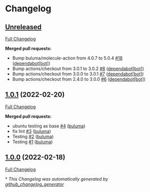 # Changelog

## [Unreleased](https://github.com/buluma/ansible-role-testing/tree/HEAD)

[Full Changelog](https://github.com/buluma/ansible-role-testing/compare/1.0.1...HEAD)

**Merged pull requests:**

- Bump buluma/molecule-action from 4.0.7 to 5.0.4 [\#18](https://github.com/buluma/ansible-role-testing/pull/18) ([dependabot[bot]](https://github.com/apps/dependabot))
- Bump actions/checkout from 3.0.1 to 3.0.2 [\#8](https://github.com/buluma/ansible-role-testing/pull/8) ([dependabot[bot]](https://github.com/apps/dependabot))
- Bump actions/checkout from 3.0.0 to 3.0.1 [\#7](https://github.com/buluma/ansible-role-testing/pull/7) ([dependabot[bot]](https://github.com/apps/dependabot))
- Bump actions/checkout from 2.4.0 to 3.0.0 [\#6](https://github.com/buluma/ansible-role-testing/pull/6) ([dependabot[bot]](https://github.com/apps/dependabot))

## [1.0.1](https://github.com/buluma/ansible-role-testing/tree/1.0.1) (2022-02-20)

[Full Changelog](https://github.com/buluma/ansible-role-testing/compare/1.0.0...1.0.1)

**Merged pull requests:**

- ubuntu testing as base [\#4](https://github.com/buluma/ansible-role-testing/pull/4) ([buluma](https://github.com/buluma))
- fix lint [\#3](https://github.com/buluma/ansible-role-testing/pull/3) ([buluma](https://github.com/buluma))
- Testing [\#2](https://github.com/buluma/ansible-role-testing/pull/2) ([buluma](https://github.com/buluma))
- Testing [\#1](https://github.com/buluma/ansible-role-testing/pull/1) ([buluma](https://github.com/buluma))

## [1.0.0](https://github.com/buluma/ansible-role-testing/tree/1.0.0) (2022-02-18)

[Full Changelog](https://github.com/buluma/ansible-role-testing/compare/0bba437d11c0b8c99ccdea92abfe622af51c7efa...1.0.0)



\* *This Changelog was automatically generated by [github_changelog_generator](https://github.com/github-changelog-generator/github-changelog-generator)*
